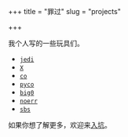 +++
title = "罪过"
slug = "projects"

+++

我个人写的一些玩具们。

- [`jedi`](https://github.com/i0Ek3/jedi)
- [`X`](https://github.com/i0Ek3/X)
- [`co`](https://github.com/i0Ek3/co)
- [`pyco`](https://github.com/i0Ek3/pyco)
- [`big0`](https://github.com/i0Ek3/big0)
- [`noerr`](https://github.com/i0Ek3/noerr)
- [`sbs`](https://github.com/i0Ek3/sbs)

如果你想了解更多，欢迎来[入坑](https://github.com/i0Ek3?tab=repositories)。
